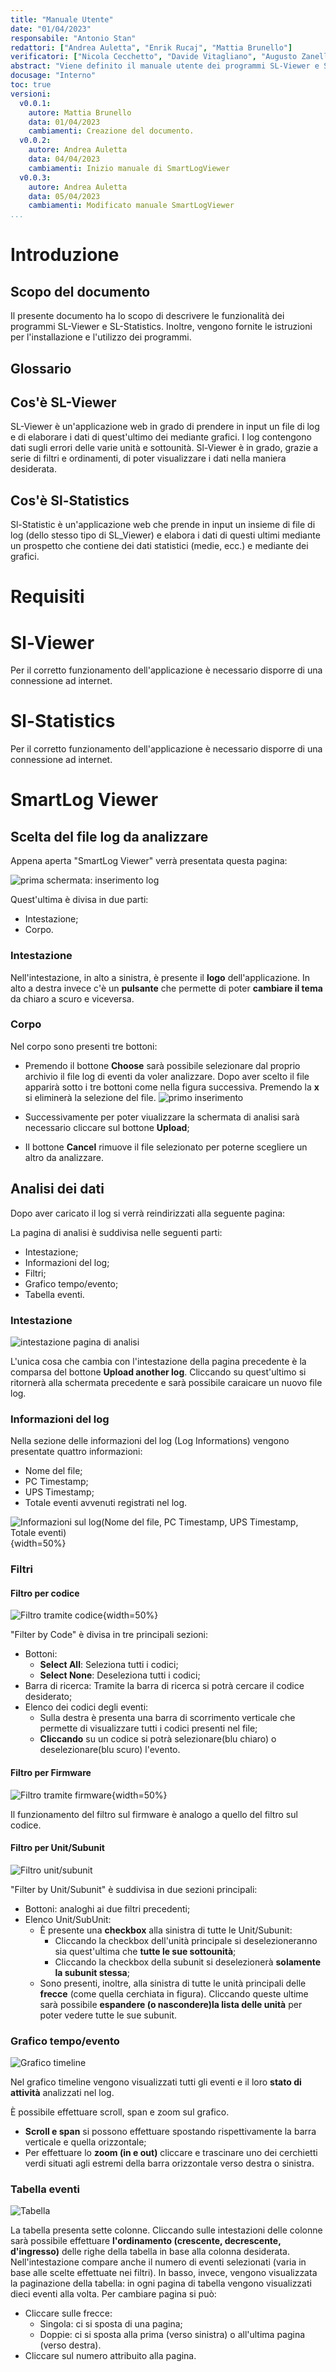 ```yaml
---
title: "Manuale Utente"
date: "01/04/2023"
responsabile: "Antonio Stan"
redattori: ["Andrea Auletta", "Enrik Rucaj", "Mattia Brunello"]
verificatori: ["Nicola Cecchetto", "Davide Vitagliano", "Augusto Zanellato"]
abstract: "Viene definito il manuale utente dei programmi SL-Viewer e SL-Statistics."
docusage: "Interno"
toc: true
versioni:
  v0.0.1:
    autore: Mattia Brunello
    data: 01/04/2023
    cambiamenti: Creazione del documento.
  v0.0.2:
    autore: Andrea Auletta
    data: 04/04/2023
    cambiamenti: Inizio manuale di SmartLogViewer
  v0.0.3:
    autore: Andrea Auletta
    data: 05/04/2023
    cambiamenti: Modificato manuale SmartLogViewer
...
```


# Introduzione

## Scopo del documento

Il presente documento ha lo scopo di descrivere le funzionalità dei programmi SL-Viewer e SL-Statistics. Inoltre, vengono fornite le istruzioni per l'installazione e l'utilizzo dei programmi.

## Glossario

## Cos'è SL-Viewer

SL-Viewer è un'applicazione web in grado di prendere in input un file di log e di elaborare i dati di quest'ultimo dei mediante grafici.
I log contengono dati sugli errori delle varie unità e sottounità.
Sl-Viewer è in grado, grazie a serie di filtri e ordinamenti, di poter visualizzare i dati nella maniera desiderata.  

## Cos'è Sl-Statistics

Sl-Statistic è un'applicazione web che prende in input un insieme di file di log (dello stesso tipo di SL_Viewer) e elabora i dati di questi ultimi mediante un prospetto che contiene dei dati statistici (medie, ecc.) e mediante dei grafici.

# Requisiti

# Sl-Viewer

Per il corretto funzionamento dell'applicazione è necessario disporre di una connessione ad internet.
<!-- L'applicazione è stata testata sui seguenti browser: -->

# Sl-Statistics

Per il corretto funzionamento dell'applicazione è necessario disporre di una connessione ad internet.
<!-- L'applicazione è stata testata sui seguenti browser: -->

# SmartLog Viewer

## Scelta del file log da analizzare

Appena aperta "SmartLog Viewer" verrà presentata questa pagina:

![prima schermata: inserimento log](./imgManuale/primaPaginaSLV.png)

Quest'ultima è divisa in due parti:

* Intestazione;
* Corpo.

### Intestazione

Nell'intestazione, in alto a sinistra, è presente il **logo** dell'applicazione.
In alto a destra invece c'è un **pulsante** che permette di poter **cambiare il tema** da chiaro a scuro e viceversa.

### Corpo

Nel corpo sono presenti tre bottoni:

* Premendo il bottone **Choose** sarà possibile selezionare dal proprio archivio il file log di eventi da voler analizzare.
Dopo aver scelto il file apparirà sotto i tre bottoni come nella figura successiva.
Premendo la **x** si eliminerà la selezione del file.
![primo inserimento](./imgManuale/primoInserimento.png)

* Successivamente per poter viualizzare la schermata di analisi sarà necessario cliccare sul bottone **Upload**;
* Il bottone **Cancel** rimuove il file selezionato per poterne scegliere un altro da analizzare.

## Analisi dei dati

Dopo aver caricato il log si verrà reindirizzati alla seguente pagina:

<!-- Inserire immagine finale di SmartLog Viewer -->

La pagina di analisi è suddivisa nelle seguenti parti:

* Intestazione;
* Informazioni del log;
* Filtri;
* Grafico tempo/evento;
* Tabella eventi.

### Intestazione

![intestazione pagina di analisi](./imgManuale/intestazione.png)

L'unica cosa che cambia con l'intestazione della pagina precedente è la comparsa del bottone **Upload another log**.
Cliccando su quest'ultimo si ritornerà alla schermata precedente e sarà possibile caraicare un nuovo file log.

### Informazioni del log

Nella sezione delle informazioni del log (Log Informations) vengono presentate quattro informazioni:

* Nome del file;
* PC Timestamp;
* UPS Timestamp;
* Totale eventi avvenuti registrati nel log.

![Informazioni sul log(Nome del file, PC Timestamp, UPS Timestamp, Totale eventi)](./imgManuale/logInformation.png){width=50%}

### Filtri

#### Filtro per codice

![Filtro tramite codice](./imgManuale/filtroCodice.png){width=50%}

"Filter by Code" è divisa in tre principali sezioni:

* Bottoni:
  * **Select All**: Seleziona tutti i codici;
  * **Select None**: Deseleziona tutti i codici;
* Barra di ricerca: Tramite la barra di ricerca si potrà cercare il codice desiderato;
* Elenco dei codici degli eventi:
  * Sulla destra è presenta una barra di scorrimento verticale che permette di visualizzare tutti i codici presenti nel file;
  * **Cliccando** su un codice si potrà selezionare(blu chiaro) o deselezionare(blu scuro) l'evento.

#### Filtro per Firmware

![Filtro tramite firmware](./imgManuale/filtroFirmware.png){width=50%}

Il funzionamento del filtro sul firmware è analogo a quello del filtro sul codice.

#### Filtro per Unit/Subunit

![Filtro unit/subunit](./imgManuale/filtroUnitSub.png)

"Filter by Unit/Subunit" è suddivisa in due sezioni principali:

* Bottoni: analoghi ai due filtri precedenti;
* Elenco Unit/SubUnit:
  * È presente una **checkbox** alla sinistra di tutte le Unit/Subunit:
    * Cliccando la checkbox dell'unità principale si deselezioneranno sia quest'ultima che **tutte le sue sottounità**;
    * Cliccando la checkbox della subunit si deselezionerà **solamente la subunit stessa**;
  * Sono presenti, inoltre, alla sinistra di tutte le unità principali delle **frecce** (come quella cerchiata in figura).
  Cliccando queste ultime sarà possibile **espandere (o nascondere)la lista delle unità** per poter vedere tutte le sue subunit.

### Grafico tempo/evento

![Grafico timeline](./imgManuale/graficoTimeLine.png)

Nel grafico timeline vengono visualizzati tutti gli eventi e il loro **stato di attività** analizzati nel log.

È possibile effettuare scroll, span e zoom sul grafico.

* **Scroll e span** si possono effettuare spostando rispettivamente la barra verticale e quella orizzontale;
* Per effettuare lo **zoom (in e out)** cliccare e trascinare uno dei cerchietti verdi situati agli estremi della barra orizzontale verso destra o sinistra.

### Tabella eventi

![Tabella](./imgManuale/tabella.png)

La tabella presenta sette colonne.
Cliccando sulle intestazioni delle colonne sarà possibile effettuare **l'ordinamento (crescente, decrescente, d'ingresso)** delle righe della tabella in base alla colonna desiderata.
Nell'intestazione compare anche il numero di eventi selezionati (varia in base alle scelte effettuate nei filtri).
In basso, invece, vengono visualizzata la paginazione della tabella: in ogni pagina di tabella vengono visualizzati dieci eventi alla volta.
Per cambiare pagina si può:

* Cliccare sulle frecce:
  * Singola: ci si sposta di una pagina;
  * Doppie: ci si sposta alla prima (verso sinistra) o all'ultima pagina (verso destra).
* Cliccare sul numero attribuito alla pagina.
